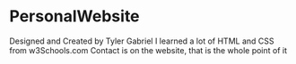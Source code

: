 # PersonalWebsite
Designed and Created by Tyler Gabriel
I learned a lot of HTML and CSS from w3Schools.com
Contact is on the website, that is the whole point of it